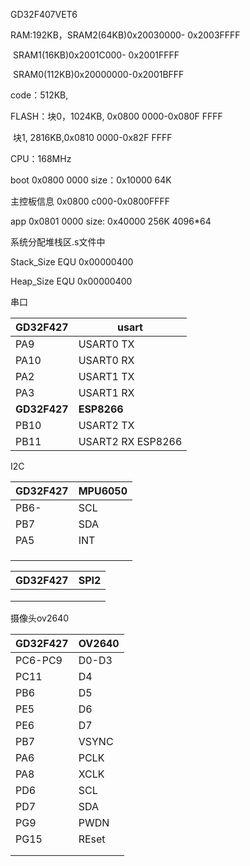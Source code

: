 GD32F407VET6

RAM:192KB，SRAM2(64KB)0x20030000- 0x2003FFFF

​						SRAM1(16KB)0x2001C000- 0x2001FFFF

​						SRAM0(112KB)0x20000000-0x2001BFFF

code：512KB, 

FLASH：块0，1024KB, 0x0800 0000-0x080F FFFF

​				块1, 2816KB,0x0810 0000-0x82F FFFF

CPU：168MHz



boot   0x0800 0000    size：0x10000    64K

主控板信息 0x0800 c000-0x0800FFFF

app    0x0801 0000	size:  0x40000      256K  4096*64



系统分配堆栈区.s文件中

Stack_Size      EQU     0x00000400

Heap_Size       EQU     0x00000400



串口

| GD32F427     | usart               |
| ------------ | ------------------- |
| PA9          | USART0 TX           |
| PA10         | USART0 RX           |
| PA2          | USART1 TX           |
| PA3          | USART1 RX           |
| **GD32F427** | **ESP8266**         |
| PB10         | USART2 TX           |
| PB11         | USART2 RX   ESP8266 |

I2C

| GD32F427 | MPU6050 |
| -------- | ------- |
| PB6-     | SCL     |
| PB7      | SDA     |
| PA5      | INT     |
|          |         |
|          |         |
|          |         |



| GD32F427 | SPI2 |
| -------- | ---- |
|          |      |
|          |      |
|          |      |

摄像头ov2640

| GD32F427 | OV2640 |
| -------- | ------ |
| PC6-PC9  | D0-D3  |
| PC11     | D4     |
| PB6      | D5     |
| PE5      | D6     |
| PE6      | D7     |
| PB7      | VSYNC  |
| PA6      | PCLK   |
| PA8      | XCLK   |
| PD6      | SCL    |
| PD7      | SDA    |
| PG9      | PWDN   |
| PG15     | REset  |
|          |        |
|          |        |


